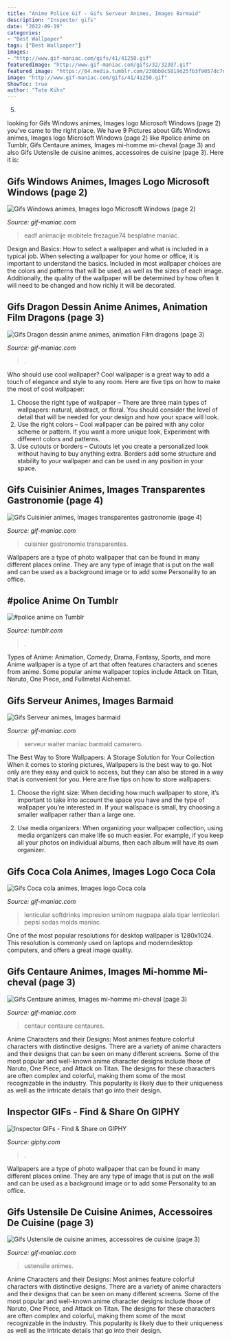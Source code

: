 ```yaml
---
title: "Anime Police Gif - Gifs Serveur Animes, Images Barmaid"
description: "Inspector gifs"
date: "2022-09-19"
categories:
- "Best Wallpaper"
tags: ["Best Wallpaper"]
images:
- "http://www.gif-maniac.com/gifs/41/41250.gif"
featuredImage: "http://www.gif-maniac.com/gifs/32/32307.gif"
featured_image: "https://64.media.tumblr.com/230bb0c5819d25fb3f9057dc7d1d68e4/93610bb21b102e90-04/s500x750/9a0b092bb0adb3604012b9dd349e5c2bfbfdd2fe.gifv"
image: "http://www.gif-maniac.com/gifs/41/41250.gif"
ShowToc: true
author: "Tate Kihn"
---
```



5.

	

		
looking for Gifs Windows animes, Images logo Microsoft Windows (page 2) you've came to the right place. We have 9 Pictures about Gifs Windows animes, Images logo Microsoft Windows (page 2) like #police anime on Tumblr, Gifs Centaure animes, Images mi-homme mi-cheval (page 3) and also Gifs Ustensile de cuisine animes, accessoires de cuisine (page 3). Here it is:
		
    
## Gifs Windows Animes, Images Logo Microsoft Windows (page 2)

<img loading=lazy src="http://www.gif-maniac.com/gifs/50/49878.gif" onerror="this.onerror=null;this.src='https://tse2.mm.bing.net/th?id=OIP.PBFvbt8sFGNCYJ46XZy5sgAAAA&amp;pid=15.1';" alt="Gifs Windows animes, Images logo Microsoft Windows (page 2)">

_Source: gif-maniac.com_

>eadf animacije mobitele frezague74 besplatne maniac. 

	

Design and Basics: How to select a wallpaper and what is included in a typical job.
When selecting a wallpaper for your home or office, it is important to understand the basics. Included in most wallpaper choices are the colors and patterns that will be used, as well as the sizes of each image. Additionally, the quality of the wallpaper will be determined by how often it will need to be changed and how richly it will be decorated.

    
## Gifs Dragon Dessin Anime Animes, Animation Film Dragons (page 3)

<img loading=lazy src="https://www.gif-maniac.com/gifs/1/1492.gif" onerror="this.onerror=null;this.src='https://tse2.mm.bing.net/th?id=OIP.pXZIaOmMS3VJJjHz-RdbCgHaDJ&amp;pid=15.1';" alt="Gifs Dragon dessin anime animes, animation Film dragons (page 3)">

_Source: gif-maniac.com_

>. 

	

Who should use cool wallpaper?
Cool wallpaper is a great way to add a touch of elegance and style to any room. Here are five tips on how to make the most of cool wallpaper: 
1) Choose the right type of wallpaper – There are three main types of wallpapers: natural, abstract, or floral. You should consider the level of detail that will be needed for your design and how your space will look. 
2) Use the right colors – Cool wallpaper can be paired with any color scheme or pattern. If you want a more unique look, Experiment with different colors and patterns. 
3) Use cutouts or borders – Cutouts let you create a personalized look without having to buy anything extra. Borders add some structure and stability to your wallpaper and can be used in any position in your space.

    
## Gifs Cuisinier Animes, Images Transparentes Gastronomie (page 4)

<img loading=lazy src="http://www.gif-maniac.com/gifs/32/32307.gif" onerror="this.onerror=null;this.src='https://tse2.mm.bing.net/th?id=OIP.IPSt4etgj_1oIus3OdcidQHaKq&amp;pid=15.1';" alt="Gifs Cuisinier animes, Images transparentes gastronomie (page 4)">

_Source: gif-maniac.com_

>cuisinier gastronomie transparentes. 

	



Wallpapers are a type of photo wallpaper that can be found in many different places online. They are any type of image that is put on the wall and can be used as a background image or to add some Personality to an office.

    
## #police Anime On Tumblr

<img loading=lazy src="https://64.media.tumblr.com/230bb0c5819d25fb3f9057dc7d1d68e4/93610bb21b102e90-04/s500x750/9a0b092bb0adb3604012b9dd349e5c2bfbfdd2fe.gifv" onerror="this.onerror=null;this.src='https://tse4.mm.bing.net/th?id=OIP.HSnwCDmZ7FMOV5mXwaF7EQHaEK&amp;pid=15.1';" alt="#police anime on Tumblr">

_Source: tumblr.com_

>. 

	

Types of Anime: Animation, Comedy, Drama, Fantasy, Sports, and more
Anime wallpaper is a type of art that often features characters and scenes from anime. Some popular anime wallpaper topics include Attack on Titan, Naruto, One Piece, and Fullmetal Alchemist.

    
## Gifs Serveur Animes, Images Barmaid

<img loading=lazy src="http://www.gif-maniac.com/gifs/32/32247.gif" onerror="this.onerror=null;this.src='https://tse4.mm.bing.net/th?id=OIP.ogTPZzCHmE7wsZ5gBt-vpwHaMA&amp;pid=15.1';" alt="Gifs Serveur animes, Images barmaid">

_Source: gif-maniac.com_

>serveur waiter maniac barmaid camarero. 

	

The Best Way to Store Wallpapers: A Storage Solution for Your Collection
When it comes to storing pictures, Wallpapers is the best way to go. Not only are they easy and quick to access, but they can also be stored in a way that is convenient for you. Here are five tips on how to store wallpapers:
1) Choose the right size: When deciding how much wallpaper to store, it’s important to take into account the space you have and the type of wallpaper you’re interested in. If your wallspace is small, try choosing a smaller wallpaper rather than a large one.

2) Use media organizers: When organizing your wallpaper collection, using media organizers can make life so much easier. For example, if you keep all your photos on individual albums, then each album will have its own organizer.

    
## Gifs Coca Cola Animes, Images Logo Coca Cola

<img loading=lazy src="http://www.gif-maniac.com/gifs/7/7017.gif" onerror="this.onerror=null;this.src='https://tse4.mm.bing.net/th?id=OIP.6mXnkSaFqlU8fQ_W7GC2AQHaNY&amp;pid=15.1';" alt="Gifs Coca cola animes, Images logo Coca cola">

_Source: gif-maniac.com_

>lenticular softdrinks impresion uminom nagpapa alala tipar lenticolari pepsi sodas molds maniac. 

	

One of the most popular resolutions for desktop wallpaper is 1280x1024. This resolution is commonly used on laptops and moderndesktop computers, and offers a great image quality.

    
## Gifs Centaure Animes, Images Mi-homme Mi-cheval (page 3)

<img loading=lazy src="http://www.gif-maniac.com/gifs/1/1247.gif" onerror="this.onerror=null;this.src='https://tse3.mm.bing.net/th?id=OIP.Wcd1lfC0x-DUWJnK1cPK8QHaKc&amp;pid=15.1';" alt="Gifs Centaure animes, Images mi-homme mi-cheval (page 3)">

_Source: gif-maniac.com_

>centaur centaure centaures. 

	

Anime Characters and their Designs: Most animes feature colorful characters with distinctive designs.
There are a variety of anime characters and their designs that can be seen on many different screens. Some of the most popular and well-known anime character designs include those of Naruto, One Piece, and Attack on Titan. The designs for these characters are often complex and colorful, making them some of the most recognizable in the industry. This popularity is likely due to their uniqueness as well as the intricate details that go into their design.

    
## Inspector GIFs - Find &amp; Share On GIPHY

<img loading=lazy src="https://media.giphy.com/media/cAdLVsI9Tz7zO/giphy.gif" onerror="this.onerror=null;this.src='https://tse1.mm.bing.net/th?id=OIP.1wZ5WkjhQnp7LWi72rqmjwHaEK&amp;pid=15.1';" alt="Inspector GIFs - Find &amp; Share on GIPHY">

_Source: giphy.com_

>. 

	



Wallpapers are a type of photo wallpaper that can be found in many different places online. They are any type of image that is put on the wall and can be used as a background image or to add some Personality to an office.

    
## Gifs Ustensile De Cuisine Animes, Accessoires De Cuisine (page 3)

<img loading=lazy src="http://www.gif-maniac.com/gifs/41/41250.gif" onerror="this.onerror=null;this.src='https://tse2.mm.bing.net/th?id=OIP.jROOf3063FlDxkyM7JZE5QHaLR&amp;pid=15.1';" alt="Gifs Ustensile de cuisine animes, accessoires de cuisine (page 3)">

_Source: gif-maniac.com_

>ustensile animes. 

	

Anime Characters and their Designs: Most animes feature colorful characters with distinctive designs.
There are a variety of anime characters and their designs that can be seen on many different screens. Some of the most popular and well-known anime character designs include those of Naruto, One Piece, and Attack on Titan. The designs for these characters are often complex and colorful, making them some of the most recognizable in the industry. This popularity is likely due to their uniqueness as well as the intricate details that go into their design.


